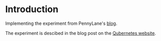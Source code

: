 # Introduction

Implementing the experiment from PennyLane's [blog](https://pennylane.ai/qml/demos/how_to_catalyst_lightning_gpu).

The experiment is descibed in the blog post on the [Qubernetes website](https://www.qubernetes.dev/blog/2025-03-07-catalyst-with-lightning-gpu-q8s).
